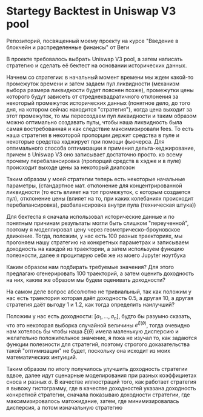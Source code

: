 # Startegy Backtest in Uniswap V3 pool
Репозиторий, посвященный моему проекту на курсе "Введение в блокчейн и распределенные финансы" от Веги

В проекте требовалось выбрать Uniswap V3 pool, а затем написать стратегию и сделать её бектест на основании исторических данных.

Начнем со стратегии: в начальный момент времени мы ждем какой-то промежуток времени и затем задаем пул ликвидности (механизм выбора размера ликвидности будет пояснен позже), промежутки цены которого будут зависеть от стреднеквадратичного отклонения за некоторый промежуток исторических данных (понятное дело, до того дня, на котором сейчас находится "стратегия"), когда цена выходит за этот промежуток, то мы пересоздаем пул ликвидности и таким образом можно оптимально создавать пулы, чтобы наша ликвидность была самая востребованная и как следствие максимизировали fees. То есть наша стратегия в некоторой пропорции держит средства в пуле и некоторые средства хэджирует при помощи фьючерса. Для оптимального способа оптимизации я применил дельта-хеджирование, причем в Uniswap V3 оно записывает достаточно просто. ко всему прочему перебалансировка (пропорций средств в хэдже и в пуле) происходит выходе цены за некоторый диапозон

Таким образом у моей стратегии теперь есть некоторые начальные параметры, (стандартное мат. отклонение для концентрированной ликвидности (то есть влияет на тот промежуток, с которым создается пул), отклонение цены (влияет на то, при каких колебаниях происходит перебалансировка), разбалансировка внутри пула (техническая штука))

Для бектеста я сначала использовал исторические данные и по понятным причинам результаты могли быть слишком "переученной", поэтому я моделлировал цену через геометрическо-броуновское движение. Тогда, положим, у нас есть 100 разных траекториях, мы прогоняем нашу стратегию на конкретных параметрах и записываем доходность на каждой из траектории, а затем используем функцию полезности, далее я процитирую себя же из моего Jupyter ноутбука


Каким образом нам подбирать требуемые значения? Для этого предлагаю сгенерировать 100 траекторий, а затем оценить доходность на них, каким же образом мы будем оценивать доходности?

На самом деле вопрос абсолютно не тривиальный, так как положим у нас есть траектория которая даёт доходность 0.5, а другая 10, а другая стратегия даёт выгоду 1 и 1.2, как тогда определить наилучший?

Положим у нас есть доходности: $[a_1, ..., a_n]$, будто бы разумно сказать, что это некоторая выборка случайной величины $e^{\xi(\theta)}$, тогда очевидно нам хотелось бы чтобы наша $\xi(\theta)$ имела маленькую дисперсию и желательно положительное значение, я пока не изучал то, как задаются функции полезности для стратегий, поэтому строгого доказательства такой "оптимизации" не будет, поскольку она исходит из моих математических интуиций.

Таким образом по итогу получилось улучшить доходность стратегии вдвое, далее идут сценарные моделирования при разных коэффициетах сноса и разных $\sigma$. В качестве иллюстраций того, как работает стратегия я вывожу гистограмму, где в качестве доходностей указана доходность конкретной стратегии, сначала показываю доходности стратегии, где максимизировалось матожидание, затем, где минимизировалась дисперсия, а потом изначальную стратегию
